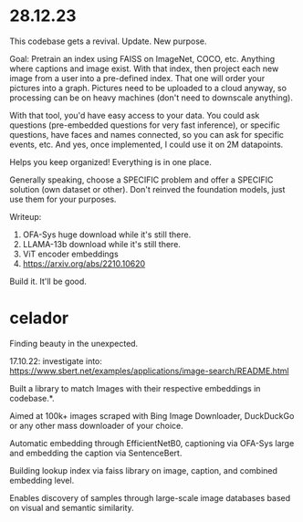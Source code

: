 # 28.12.23
This codebase gets a revival. Update. New purpose.

Goal: Pretrain an index using FAISS on ImageNet, COCO, etc. Anything where captions and image exist.
With that index, then project each new image from a user into a pre-defined index. That one will order your pictures into a graph.
Pictures need to be uploaded to a cloud anyway, so processing can be on heavy machines (don't need to downscale anything).

With that tool, you'd have easy access to your data. You could ask questions (pre-embedded questions for very fast inference), or specific questions,
have faces and names connected, so you can ask for specific events, etc. 
And yes, once implemented, I could use it on 2M datapoints.

Helps you keep organized! Everything is in one place. 

Generally speaking, choose a SPECIFIC problem and offer a SPECIFIC solution (own dataset or other).
Don't reinved the foundation models, just use them for your purposes.

Writeup: 
1. OFA-Sys huge download while it's still there.
2. LLAMA-13b download while it's still there.
3. ViT encoder embeddings
4. https://arxiv.org/abs/2210.10620

Build it. It'll be good. 


# celador
Finding beauty in the unexpected. 

17.10.22:
investigate into: https://www.sbert.net/examples/applications/image-search/README.html

Built a library to match Images with their respective embeddings in codebase.*.

Aimed at 100k+ images scraped with Bing Image Downloader, DuckDuckGo or any other mass downloader of your choice. 

Automatic embedding through EfficientNetB0, captioning via OFA-Sys large and embedding the caption via SentenceBert.

Building lookup index via faiss library on image, caption, and combined embedding level.

Enables discovery of samples through large-scale image databases based on visual and semantic similarity.
